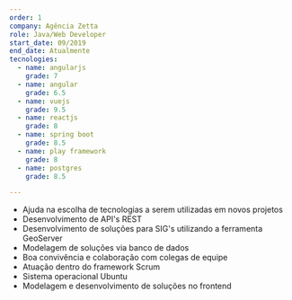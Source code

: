 ```yaml
---
order: 1
company: Agência Zetta
role: Java/Web Developer
start_date: 09/2019
end_date: Atualmente
tecnologies:
  - name: angularjs
    grade: 7
  - name: angular
    grade: 6.5
  - name: vuejs
    grade: 9.5
  - name: reactjs
    grade: 8
  - name: spring boot
    grade: 8.5
  - name: play framework
    grade: 8
  - name: postgres
    grade: 8.5

---
```

- Ajuda na escolha de tecnologias a serem utilizadas em novos projetos
- Desenvolvimento de API's REST
- Desenvolvimento de soluções para SIG's utilizando a ferramenta GeoServer
- Modelagem de soluções via banco de dados
- Boa convivência e colaboração com colegas de equipe
- Atuação dentro do framework Scrum
- Sistema operacional Ubuntu
- Modelagem e desenvolvimento de soluções no frontend